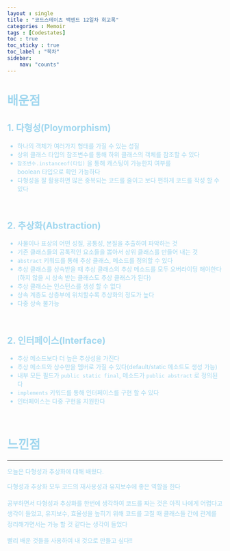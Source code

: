 ```yaml
---
layout : single
title : "코드스테이츠 백엔드 12일차 회고록"
categories : Memoir
tags : [Codestates]
toc : true
toc_sticky : true 
toc_label : "목차"
sidebar:
    nav: "counts"
---
```

<style> 
    p { line-height : 1.75em; }
</style>

# <font color="#A0D7EF"> 배운점

## <font color="#A0D7EF">1. 다형성(Ploymorphism)

* 하나의 객체가 여러가지 형태를 가질 수 있는 성질
* 상위 클래스 타입의 참조변수를 통해 하위 클래스의 객체를 참조할 수 있다
* `참조변수.instanceof(타입)` 을 통해 캐스팅이 가능한지 여부를<br> boolean 타입으로 확인 가능하다
* 다형성을 잘 활용하면 많은 중복되는 코드를 줄이고 보다 편하게 코드를 작성 할 수 있다

<br>

## <font color="#A0D7EF"> 2. 추상화(Abstraction)

* 사물이나 표상의 어떤 성질, 공통성, 본질을 추출하여 파악하는 것
* 기존 클래스들의 공톡적인 요소들을 뽑아서 상위 클래스를 만들어 내는 것
* `abstract` 키워드를 통해 추상 클래스, 메소드를 정의할 수 있다
* 추상 클래스를 상속받을 때 추상 클래스의 추상 메소드를 모두 오버라이딩 해야한다<br>(하지 않을 시 상속 받는 클래스도 추상 클래스가 된다)
* 추상 클래스는 인스턴스를 생성 할 수 없다
* 상속 계층도 상층부에 위치할수록 추상화의 정도가 높다
* 다중 상속 불가능

<br>

## <font color="#A0D7EF"> 2. 인터페이스(Interface)

* 추상 메소드보다 더 높은 추상성을 가진다
* 추상 메소드와 상수만을 멤버로 가질 수 있다(default/static 메소드도 생성 가능)
* 내부 모든 필드가 `public static final`, 메소드가 `public abstract` 로 정의된다
* `implements` 키워드를 통해 인터페이스를 구현 할 수 있다
* 인터페이스는 다중 구현을 지원한다

<br>

# <font color="#A0D7EF"> 느낀점
<hr>
오늘은 다형성과 추상화에 대해 배웠다.

다형성과 추상화 모두 코드의 재사용성과 유지보수에 좋은 역할을 한다

공부하면서 다형성과 추상화를 한번에 생각하여 코드를 짜는 것은 아직 나에게
어렵다고 생각이 들었고, 유지보수, 효율성을 높히기 위해 코드를 고칠 때
클래스들 간에 관계를 정리해가면서는 가능 할 것 같다는 생각이 들었다

빨리 배운 것들을 사용하여 내 것으로 만들고 싶다!!

